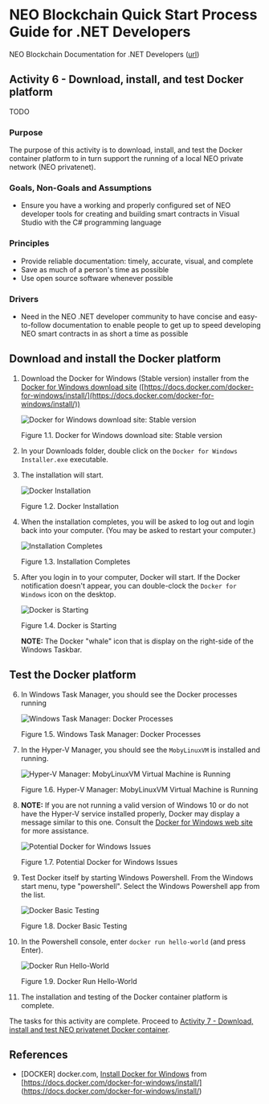 # NEO Blockchain Quick Start Process Guide for .NET Developers

NEO Blockchain Documentation for .NET Developers ([url](https://github.com/mwherman2000/neo-windocs/tree/master/windocs))

## Activity 6 - Download, install, and test Docker platform

TODO

### Purpose

The purpose of this activity is to download, install, and test the Docker container platform to in turn support the running of a local NEO private network (NEO privatenet).

### Goals, Non-Goals and Assumptions

* Ensure you have a working and properly configured set of NEO developer tools for creating and building smart contracts in Visual Studio with the C# programming language

### Principles

* Provide reliable documentation: timely, accurate, visual, and complete
* Save as much of a person's time as possible
* Use open source software whenever possible

### Drivers

* Need in the NEO .NET developer community to have concise and easy-to-follow documentation to enable people to get up to speed developing NEO smart contracts in as short a time as possible

## Download and install the Docker platform

1. Download the Docker for Windows (Stable version) installer from the [Docker for Windows download site](https://docs.docker.com/docker-for-windows/install/) ([https://docs.docker.com/docker-for-windows/install/](https://docs.docker.com/docker-for-windows/install/))

    ![Docker for Windows download site: Stable version](./images/06-installdockerplatform/Docker0Install.png)
  
    Figure 1.1. Docker for Windows download site: Stable version

2. In your Downloads folder, double click on the `Docker for Windows Installer.exe` executable.

3. The installation will start.

    ![Docker Installation](./images/06-installdockerplatform/Docker1Install.png)
  
    Figure 1.2. Docker Installation

4. When the installation completes, you will be asked to log out and login back into your computer.  (You may be asked to restart your computer.)

    ![Installation Completes](./images/06-installdockerplatform/Docker2Install.png)
  
    Figure 1.3. Installation Completes

5. After you login in to your computer, Docker will start. If the Docker notification doesn't appear, you can double-clock the `Docker for Windows` icon on the desktop.

    ![Docker is Starting](./images/06-installdockerplatform/Docker3Install.png)
  
    Figure 1.4. Docker is Starting

    **NOTE:** The Docker "whale" icon that is display on the right-side of the Windows Taskbar.

## Test the Docker platform

6. In Windows Task Manager, you should see the Docker processes running

    ![Windows Task Manager: Docker Processes](./images/06-installdockerplatform/Docker4Install.png)
  
    Figure 1.5. Windows Task Manager: Docker Processes

7. In the Hyper-V Manager, you should see the `MobyLinuxVM` is installed and running.

    ![Hyper-V Manager: MobyLinuxVM Virtual Machine is Running](./images/06-installdockerplatform/Docker5Install.png)
  
    Figure 1.6. Hyper-V Manager: MobyLinuxVM Virtual Machine is Running

8. **NOTE:** If you are not running a valid version of Windows 10 or do not have the Hyper-V service installed properly, Docker may display a message similar to this one. Consult the [Docker for Windows web site](https://docs.docker.com/docker-for-windows/install/) for more assistance.

    ![Potential Docker for Windows Issues](./images/06-installdockerplatform/Docker6Install.png)
  
    Figure 1.7. Potential Docker for Windows Issues

9. Test Docker itself by starting Windows Powershell. From the Windows start menu, type "powershell".  Select the Windows Powershell app from the list.

    ![Docker Basic Testing](./images/06-installdockerplatform/Docker7Install.png)
  
    Figure 1.8. Docker Basic Testing

10. In the Powershell console, enter `docker run hello-world` (and press Enter).

    ![Docker Run Hello-World](./images/06-installdockerplatform/Docker8Install.png)
  
    Figure 1.9. Docker Run Hello-World

11. The installation and testing of the Docker container platform is complete.

The tasks for this activity are complete. Proceed to [Activity 7 - Download, install and test NEO privatenet Docker container](./07-installneoprivatenetcontainer.md).

## References

* [DOCKER] docker.com, [Install Docker for Windows](https://docs.docker.com/docker-for-windows/install/) from [https://docs.docker.com/docker-for-windows/install/] (https://docs.docker.com/docker-for-windows/install/)


